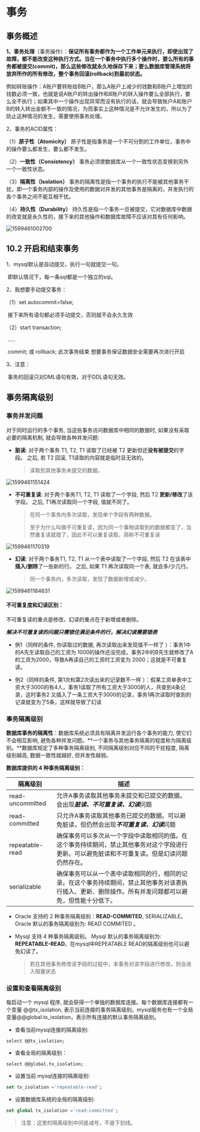# 事务

## 事务概述

**1、事务处理**（事务操作）：**保证所有事务都作为一个工作单元来执行，即使出现了故障，都不能改变这种执行方式。当在一个事务中执行多个操作时，要么所有的事务都被提交(commit)，那么这些修改就永久地保存下来；要么数据库管理系统将放弃所作的所有修改，整个事务回滚(rollback)到最初状态。**

​     例如转账操作：A账户要转账给B账户，那么A账户上减少的钱数和B账户上增加的钱数必须一致，也就是说A账户的转出操作和B账户的转入操作要么全部执行，要么全不执行；如果其中一个操作出现异常而没有执行的话，就会导致账户A和账户B的转入转出金额不一致的情况，为而事实上这种情况是不允许发生的，所以为了防止这种情况的发生，需要使用事务处理。

2、事务的ACID属性：

（1）**原子性（Atomicity）**
	原子性是指事务是一个不可分割的工作单位，事务中的操作要么都发生，要么都不发生。 

（2）**一致性（Consistency）**
	事务必须使数据库从一个一致性状态变换到另外一个一致性状态。

（3）**隔离性（Isolation）**
	事务的隔离性是指一个事务的执行不能被其他事务干扰，即一个事务内部的操作及使用的数据对并发的其他事务是隔离的，并发执行的各个事务之间不能互相干扰。

（4）**持久性（Durability）**
	持久性是指一个事务一旦被提交，它对数据库中数据的改变就是永久性的，接下来的其他操作和数据库故障不应该对其有任何影响。

![1599461002700](_images/1599461002700.png)

## 10.2 开启和结束事务

1、mysql默认是自动提交，执行一句就提交一句。

​	即默认情况下，每一条sql都是一个独立的sql。

2、我想要手动提交事务：

（1）set autocommit=false; 

​	接下来所有语句都必须手动提交，否则就不会永久生效

（2）start transaction; 

​	.....

​	commit; 或 rollback; 此次事务结束 想要事务保证数据安全需要再次进行开启

3、注意：

​	事务的回滚只对DML语句有效，对于DDL语句无效。



## 事务隔离级别

### 事务并发问题

对于同时运行的多个事务, 当这些事务访问数据库中相同的数据时, 如果没有采取必要的隔离机制, 就会导致各种并发问题:

* **脏读**: 对于两个事务 T1, T2, T1 读取了已经被 T2 更新但还**没有被提交**的字段。 之后, 若 T2 回滚, T1读取的内容就是临时且无效的。

    >   读取到其他事务未提交的数据。

![1599461151424](_images/1599461151424.png)

* **不可重复读**: 对于两个事务T1, T2, T1 读取了一个字段, 然后 T2 **更新/修改**了该字段。 之后, T1再次读取同一个字段, 值就不同了。

    >   在同一个事务内多次读取，发现单个字段有两种数据。
    >
    >   至于为什么叫做不可重复读，因为同一个事物读取到的数据都变了，当然重复读就错了，因此不可以重复读取，简称不可重复读

![1599461170319](_images/1599461170319.png)

* **幻读**: 对于两个事务T1, T2, T1 从一个表中读取了一个字段, 然后 T2 在该表中**插入/删除**了一些新的行。 之后, 如果 T1 再次读取同一个表, 就会多/少几行。

    >   同一个事务内，多次读取，发现了数据新增或减少。

![1599461184631](_images/1599461184631.png)

#### 不可重复度和幻读区别：

不可重复读的重点是修改，幻读的重点在于新增或者删除。 

***解决不可重复读的问题只需锁住满足条件的行，解决幻读需要锁表*** 

-   例1（同样的条件, 你读取过的数据, 再次读取出来发现值不一样了 ）：事务1中的A先生读取自己的工资为 1000的操作还没完成，事务2中的B先生就修改了A的工资为2000，导致A再读自己的工资时工资变为 2000；这就是不可重复读。 

-   例2（同样的条件, 第1次和第2次读出来的记录数不一样 ）：假某工资单表中工资大于3000的有4人，事务1读取了所有工资大于3000的人，共查到4条记录，这时事务2 又插入了一条工资大于3000的记录，事务1再次读取时查到的记录就变为了5条，这样就导致了幻读 

### 事务隔离级别

**数据库事务的隔离性**：数据库系统必须具有隔离并发运行各个事务的能力, 使它们不会相互影响, 避免各种并发问题。**一个事务与其他事务隔离的程度称为隔离级别。**数据库规定了多种事务隔离级别, 不同隔离级别对应不同的干扰程度, 隔离级别越高, 数据一致性就越好, 但并发性越弱。

**数据库提供的 4 种事务隔离级别：**

| 隔离级别         | 描述                                                         |
| ---------------- | ------------------------------------------------------------ |
| read-uncommitted | 允许A事务读取其他事务未提交和已提交的数据。会出现***脏读、不可重复读、幻读***问题 |
| read-committed   | 只允许A事务读取其他事务已提交的数据。可以避免脏读，但仍然会出现***不可重复读、幻读***问题 |
| repeatable-read  | 确保事务可以多次从一个字段中读取相同的值。在这个事务持续期间，禁止其他事务对这个字段进行更新。可以避免脏读和不可重复读。但是幻读问题仍然存在。 |
| serializable     | 确保事务可以从一个表中读取相同的行，相同的记录。在这个事务持续期间，禁止其他事务对该表执行插入、更新、删除操作。所有并发问题都可以避免，但性能十分低下。 |

* Oracle 支持的 2 种事务隔离级别：**READ-COMMITED**, SERIALIZABLE。 Oracle 默认的事务隔离级别为: READ COMMITED 。

* Mysql 支持 4 种事务隔离级别。 Mysql 默认的事务隔离级别为: **REPEATABLE-READ**。在mysql中REPEATABLE READ的隔离级别也可以避免幻读了。

    >   若在其他事务修改该字段的过程中，本事务对该字段进行修改，则会进入阻塞状态

### 设置和查看隔离级别

每启动一个 mysql 程序, 就会获得一个单独的数据库连接。每个数据库连接都有一个变量 @@tx_isolation, 表示当前连接的事务隔离级别。mysql服务也有一个全局变量@@global.tx_isolation，表示所有连接的默认事务隔离级别。

* 查看当前mysql连接的隔离级别: 

```
select @@tx_isolation;
```

* 查看全局的隔离级别：

```
select @@global.tx_isolation;
```

* 设置当前 mysql连接的隔离级别:  

```sql
set tx_isolation ='repeatable-read';
```

* 设置数据库系统的全局的隔离级别:

```sql
set global tx_isolation ='read-committed';
```

> 注意：这里的隔离级别中间是减号，不是下划线。